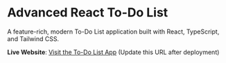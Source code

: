 # Advanced React To-Do List

A feature-rich, modern To-Do List application built with React, TypeScript, and Tailwind CSS.

**Live Website**: [Visit the To-Do List App](https://learn-react-js.vercel.app/) (Update this URL after deployment)
